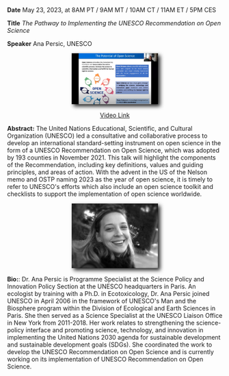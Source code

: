
**Date** May 23, 2023, at 8AM PT / 9AM MT / 10AM CT / 11AM ET / 5PM CES 

**Title** *The Pathway to Implementing the UNESCO Recommendation on Open Science*

**Speaker** Ana Persic, UNESCO

<p align=center>
<img src="assets/images/preview-seminar.png" width="40%" style="filter: drop-shadow(5px 5px 5px #222);"/>
</p> 

<p align=center>
<a target="_blank" href='https://youtu.be/kOHZ6I_w1ws'>Video Link</a>
</p> 


**Abstract:** The United Nations Educational, Scientific, and Cultural Organization (UNESCO) led a consultative and collaborative process to develop an international standard-setting instrument on open science in the form of a UNESCO Recommendation on Open Science, which was adopted by 193 counties in November 2021. This talk will highlight the components of the Recommendation, including key definitions, values and guiding principles, and areas of action. With the advent in the US of the Nelson memo and OSTP naming 2023 as the year of open science, it is timely to refer to UNESCO's efforts which also include an open science toolkit and checklists to support the implementation of open science worldwide. 

<p align=center>
<img src="assets/images/persic.jpeg" width="40%" style="filter: drop-shadow(5px 5px 5px #222);"/>
</p> 

**Bio:**: Dr. Ana Persic is Programme Specialist at the Science Policy and Innovation Policy Section at the UNESCO headquarters in Paris. An ecologist by training with a Ph.D. in Ecotoxicology, Dr. Ana Persic joined UNESCO in April 2006 in the framework of UNESCO's Man and the Biosphere program within the Division of Ecological and Earth Sciences in Paris. She then served as a Science Specialist at the UNESCO Liaison Office in New York from 2011-2018. Her work relates to strengthening the science-policy interface and promoting science, technology, and innovation in implementing the United Nations 2030 agenda for sustainable development and sustainable development goals (SDGs). She coordinated the work to develop the UNESCO Recommendation on Open Science and is currently working on its implementation of UNESCO Recommendation on Open Science.




